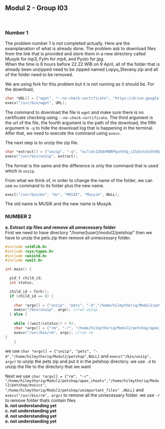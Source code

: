 ## Modul 2 - Group I03 
</br>

### **Number 1**
The problem number 1 is not completed actually. Here are the examplanation of what is already done.
The problem ask to download files from the link that is provided and store them in a new directory called Musyik for mp3, Fylm for mp4, and Pyoto for jpg. </br>
When the time is 6 hours before 22.22 WIB on 9 April, all of the folder that is already been unzipped need to be zipped named Lopyu_Stevany.zip and all of the folder need to be removed. </br>

We are using fork for this problem but it is not running as it should be. For the download,
```c
char *URL[] = {"wget", "--no-check-certificate", "https://drive.google.com/uc?id=1ZG8nRBRPquhYXq_sISdsVcXx5VdEgi-J&export=download", "/home/Sisop/Modul_2", "-q", NULL};
execv("/usr/bin/wget", URL);
```
The command to download the file is `wget` and make sure there is no certificate checking using `--no-check-certificate`. The third argument is the url of the file, the fourth argument is the path of the download, the fifth argument is `-q` to hide the download log that is happening in the terminal. After that, we need to execute the command using `execv`. </br>

The next step is to unzip the zip file.
```c
char *extract[] = {"unzip", "-q", "uc?id=1ZG8nRBRPquhYXq_sISdsVcXx5VdEgi-J&export=download", NULL};
execv("/usr/bin/unzip", extract);
```
The format is the same and the difference is only the command that is used which is `unzip`. </br>

From what we think of, in order to change the name of the folder, we can use `mv` command to its folder plus the new name.
```c
execl("/usr/bin/mv", "mv", "MUSIK", "Musyik", NULL);
```
The old name is MUSIK and the new name is Musyik.</br>

### **NUMBER 2**
**a. Extract zip files and remove all unnecessary folder**</br>
First we need to have directory "/home/[user]/modul2/petshop" then we have to unzip the pets.zip then remove all unnecessary folder.
```c
#include <stdlib.h>
#include <sys/types.h>
#include <unistd.h>
#include <wait.h>

int main() {

  pid_t child_id;
  int status;

  child_id = fork();
  if (child_id == 0) {
    
    char *argv[] = {"unzip", "pets", "-d","/home/hilmythoriq/Modul2/petshop",NULL}; //unzip pets zip to directory
    execv("/bin/unzip", argv); //run unzip
  } else {
    
    while ((wait(&status)) > 0);
    char *argv[] = {"rm", "-r", "/home/hilmythoriq/Modul2/petshop/apex_cheats","/home/hilmythoriq/Modul2/petshop/musics", "/home/hilmythoriq/Modul2/petshop/unimportant_files" ,NULL}; //remove unnecessary files
    execv("/usr/bin/rm", argv); //run rm 
}
    }
```
we use ``char *argv[] = {"unzip", "pets", "-d","/home/hilmythoriq/Modul2/petshop",NULL}`` and ``execv("/bin/unzip", argv)`` to unzip the pets zip and put it in the petshop directory. we use ``-d`` to unzip the file to the directory that we want</br>

Next we use ``char *argv[] = {"rm", "-r", "/home/hilmythoriq/Modul2/petshop/apex_cheats","/home/hilmythoriq/Modul2/petshop/musics", "/home/hilmythoriq/Modul2/petshop/unimportant_files" ,NULL}`` and ``execv("/usr/bin/rm", argv)`` to remove all the unnecessary folder. we use ``-r`` to remove folder thats contain files</br>
**b. not understanding yet**</br>
**c. not understanding yet**</br>
**d. not understanding yet**</br>
**e. not understanding yet** </br>
    
	

